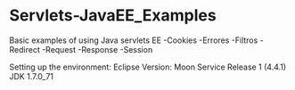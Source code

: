 Servlets-JavaEE_Examples
========================
Basic examples of using Java servlets EE
-Cookies
-Errores
-Filtros
-Redirect
-Request
-Response
-Session

Setting up the environment:
Eclipse Version: Moon Service Release 1 (4.4.1)
JDK 1.7.0_71
